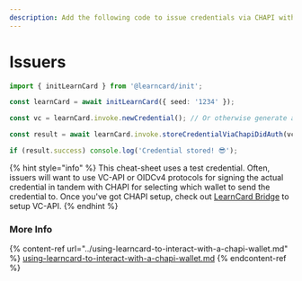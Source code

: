 ```yaml
---
description: Add the following code to issue credentials via CHAPI with LearnCard!
---
```


# Issuers

```typescript
import { initLearnCard } from '@learncard/init';

const learnCard = await initLearnCard({ seed: '1234' });

const vc = learnCard.invoke.newCredential(); // Or otherwise generate a credential, i.e. VC-API or OIDC

const result = await learnCard.invoke.storeCredentialViaChapiDidAuth(vc);

if (result.success) console.log('Credential stored! 😎');
```

{% hint style="info" %}
This cheat-sheet uses a test credential. Often, issuers will want to use VC-API or OIDCv4 protocols for signing the actual credential in tandem with CHAPI for selecting which wallet to send the credential to. Once you've got CHAPI setup, check out [LearnCard Bridge](../../../learncard-bridge.md) to setup VC-API.
{% endhint %}

### More Info

{% content-ref url="../using-learncard-to-interact-with-a-chapi-wallet.md" %}
[using-learncard-to-interact-with-a-chapi-wallet.md](../using-learncard-to-interact-with-a-chapi-wallet.md)
{% endcontent-ref %}
